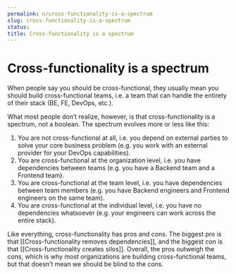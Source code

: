 ```yaml
---
permalink: n/cross-functionality-is-a-spectrum
slug: cross-functionality-is-a-spectrum
status: 
title: Cross-functionality is a spectrum
---
```

# Cross-functionality is a spectrum

When people say you should be cross-functional, they usually mean you should build cross-functional teams, i.e. a team that can handle the entirety of their stack (BE, FE, DevOps, etc.).

What most people don’t realize, however, is that cross-functionality is a spectrum, not a boolean. The spectrum evolves more or less like this:

1. You are not cross-functional at all, i.e. you depend on external parties to solve your core business problem (e.g. you work with an external provider for your DevOps capabilities).
2. You are cross-functional at the organization level, i.e. you have dependencies between teams (e.g. you have a Backend team and a Frontend team).
3. You are cross-functional at the team level, i.e. you have dependencies between team members (e.g. you have Backend engineers and Frontend engineers on the same team).
4. You are cross-functional at the individual level, i.e. you have no dependencies whatsoever (e.g. your engineers can work across the entire stack).

Like everything, cross-functionality has pros and cons. The biggest pro is that [[Cross-functionality removes dependencies]], and the biggest con is that [[Cross-functionality creates silos]]. Overall, the pros outweigh the cons, which is why most organizations are building cross-functional teams, but that doesn’t mean we should be blind to the cons.
